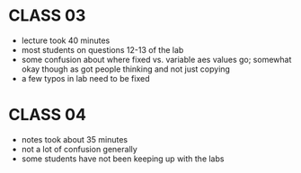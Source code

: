 # CLASS 03

- lecture took 40 minutes
- most students on questions 12-13 of the lab
- some confusion about where fixed vs. variable aes
values go; somewhat okay though as got people thinking
and not just copying
- a few typos in lab need to be fixed

# CLASS 04

- notes took about 35 minutes
- not a lot of confusion generally
- some students have not been keeping up with the labs
